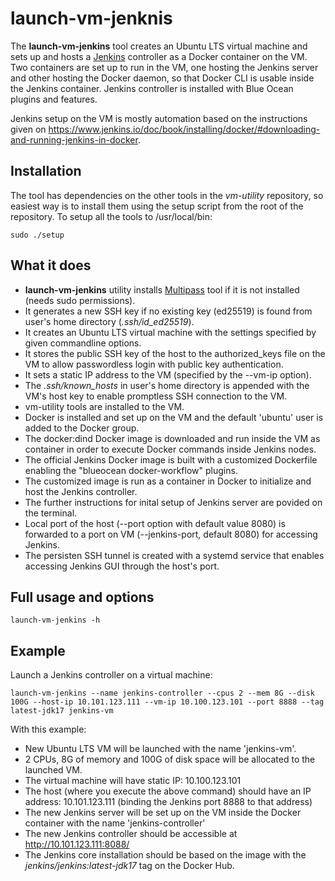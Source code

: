 # launch-vm-jenknis
The **launch-vm-jenkins** tool creates an Ubuntu LTS virtual machine and sets up and hosts a [Jenkins](https://www.jenkins.io/) controller as a Docker container on the VM.
Two containers are set up to run in the VM, one hosting the Jenkins server and other hosting the Docker daemon, so that Docker CLI is usable inside the Jenkins container.
Jenkins controller is installed with Blue Ocean plugins and features.

Jenkins setup on the VM is mostly automation based on the instructions given on https://www.jenkins.io/doc/book/installing/docker/#downloading-and-running-jenkins-in-docker.

## Installation
The tool has dependencies on the other tools in the *vm-utility* repository, so easiest way is to install them using the setup script from the root of the repository.
To setup all the tools to /usr/local/bin:
```
sudo ./setup
```

## What it does
* **launch-vm-jenkins** utility installs [Multipass](https://multipass.run/) tool if it is not installed (needs sudo permissions).
* It generates a new SSH key if no existing key (ed25519) is found from user's home directory (*.ssh/id_ed25519*).
* It creates an Ubuntu LTS virtual machine with the settings specified by given commandline options.
* It stores the public SSH key of the host to the authorized_keys file on the VM to allow passwordless login with public key authentication.
* It sets a static IP address to the VM (specified by the --vm-ip option).
* The *.ssh/known_hosts* in user's home directory is appended with the VM's host key to enable promptless SSH connection to the VM.
* vm-utility tools are installed to the VM.
* Docker is installed and set up on the VM and the default 'ubuntu' user is added to the Docker group.
* The docker:dind Docker image is downloaded and run inside the VM as container in order to execute Docker commands inside Jenkins nodes.
* The official Jenkins Docker image is built with a customized Dockerfile enabling the "blueocean docker-workflow" plugins.
* The customized image is run as a container in Docker to initialize and host the Jenkins controller.
* The further instructions for inital setup of Jenkins server are povided on the terminal.
* Local port of the host (--port option with default value 8080) is forwarded to a port on VM (--jenkins-port, default 8080) for accessing Jenkins.
* The persisten SSH tunnel is created with a systemd service that enables accessing Jenkins GUI through the host's port.

## Full usage and options
```
launch-vm-jenkins -h
```
## Example
Launch a Jenkins controller on a virtual machine:
```
launch-vm-jenkins --name jenkins-controller --cpus 2 --mem 8G --disk 100G --host-ip 10.101.123.111 --vm-ip 10.100.123.101 --port 8888 --tag latest-jdk17 jenkins-vm
```
With this example:
* New Ubuntu LTS VM will be launched with the name 'jenkins-vm'.
* 2 CPUs, 8G of memory and 100G of disk space will be allocated to the launched VM.
* The virtual machine will have static IP: 10.100.123.101
* The host (where you execute the above command) should have an IP address: 10.101.123.111 (binding the Jenkins port 8888 to that address)
* The new Jenkins server will be set up on the VM inside the Docker container with the name 'jenkins-controller'
* The new Jenkins controller should be accessible at http://10.101.123.111:8088/
* The Jenkins core installation should be based on the image with the *jenkins/jenkins:latest-jdk17* tag on the Docker Hub.
